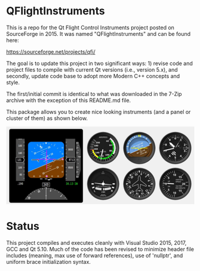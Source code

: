 # QFlightInstruments

This is a repo for the Qt Flight Control Instruments project posted on SourceForge in 2015.  It was named "QFlightInstruments" and can be found here:

https://sourceforge.net/projects/qfi/

The goal is to update this project in two significant ways: 1) revise code and project files to compile with current Qt versions (i.e., version 5.x), and secondly, update code base to adopt more Modern C++ concepts and style.

The first/initial commit is identical to what was downloaded in the 7-Zip archive with the exception of this README.md file.

This package allows you to create nice looking instruments (and a panel or cluster of them) as shown below.

![](qfiexample_01.jpg)

# Status

This project compiles and executes cleanly with Visual Studio 2015, 2017, GCC and Qt 5.10. Much of the code has been revised to minimize header file includes (meaning, max use of forward references), use of 'nullptr', and uniform brace initialization syntax.

